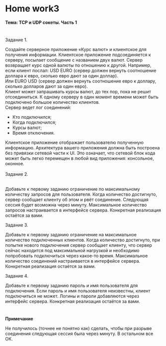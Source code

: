 # <b>Home work3

Тема: TCP и UDP сокеты. Часть 1</b><br>
#

Задание 1.<br>

Создайте серверное приложение «Курс валют» и клиентское для получения информации. Клиентское приложение подсоединяется к серверу, посылает сообщение с названием двух валют. Сервер возвращает курс одной валюты по отношению к другой. Например, если клиент послал: USD EURO (сервер должен вернуть соотношение доллара к евро, сколько евро дают за один доллар).<br>
Или EURO USD (сервер должен вернуть соотношение евро к доллару, сколько долларов дают за один евро).<br>
Клиент может запрашивать курсы валют, до тех пор, пока не решит отсоединиться. К одному серверу в один момент времени может быть подключено большое количество клиентов.<br>
Сервер ведет лог соединений:<br>
<ul>
<li>Кто подключился;</li>
<li>Когда подключился;</li>
<li>Курсы валют;</li>
<li>Время отключения.</li>
</ul>
Клиентское приложение отображает пользователю полученную информацию. Архитектура вашего приложения должна быть построена без привязки сетевой части к UI. Это означает, что сетевой блок кода может быть легко перемещен в любой вид приложения: консольное, оконное.<br>

<br>
Задание 2.<br><br>

Добавьте к первому заданию ограничение по максимальному количеству запросов для пользователя. Когда количество достигнуто, сервер сообщает клиенту об этом и рвёт соединение. Следующая сессия будет возможна через минуту. Максимальное количество запросов настраивается в интерфейсе сервера. Конкретная реализация остаётся за вами.<br>


Задание 3.<br>

Добавьте к первому заданию ограничение на максимальное количество подключенных клиентов. Когда количество достигнуто, при попытке нового подключения сервер сообщает клиенту, что сервер сейчас находится под максимальной нагрузкой и необходимо попробовать подключиться через какое-то время. Максимальное количество соединений настраивается в интерфейсе сервера. Конкретная реализация остаётся за вами.<br>

Задание 4.<br>

Добавьте к первому заданию пароль и имя пользователя для подключения. Если пароль и имя пользователя неизвестны, клиент подключиться не может. Логины и пароли добавляются через интерфейс сервера. Конкретная реализация остаётся за вами.<br>


# 

<b>Примечание</b><br>

Не получилось (точнее не понятно как) сделать, чтобы при разрыве соединения следующая сессия была через минуту. В остальном все ОК.</li>
